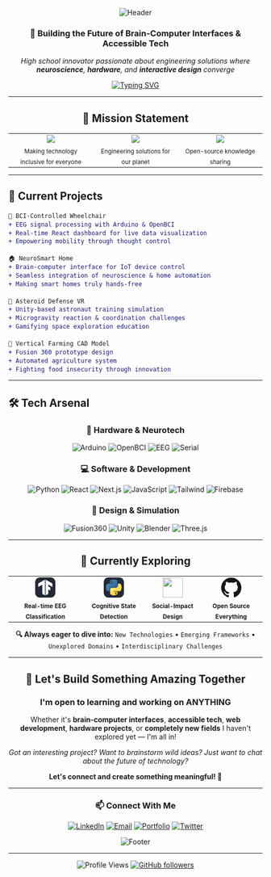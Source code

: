<div align="center">

![Header](https://capsule-render.vercel.app/api?type=waving&color=0:667eea,100:764ba2&height=200&section=header&text=Aarav%20Mazumder&fontSize=40&fontColor=ffffff&animation=fadeIn&fontAlignY=38&desc=STEM%20Innovator%20%7C%20Open-Source%20Builder%20%7C%20Neurotech%20Explorer&descAlignY=55&descSize=16)

</div>

<div align="center">

### 🧠 Building the Future of **Brain-Computer Interfaces** & **Accessible Tech**

*High school innovator passionate about engineering solutions where **neuroscience**, **hardware**, and **interactive design** converge*

[![Typing SVG](https://readme-typing-svg.herokuapp.com?font=Fira+Code&size=18&duration=3000&pause=1000&color=667EEA&center=true&vCenter=true&multiline=true&width=800&height=100&lines=🚀+From+EEG+signals+to+React+dashboards;🌱+Open-source+tech+for+real-world+impact;🤝+Always+learning%2C+always+building)](https://git.io/typing-svg)

</div>

---

<div align="center">

## 🎯 **Mission Statement**

</div>

<div align="center">
<table>
<tr>
<td align="center" width="33%">
<img src="https://img.shields.io/badge/🎯-Accessibility-blue?style=for-the-badge&color=667eea" />
<br><sub>Making technology inclusive for everyone</sub>
</td>
<td align="center" width="33%">
<img src="https://img.shields.io/badge/🌱-Sustainability-green?style=for-the-badge&color=48bb78" />
<br><sub>Engineering solutions for our planet</sub>
</td>
<td align="center" width="33%">
<img src="https://img.shields.io/badge/📚-Education-orange?style=for-the-badge&color=ed8936" />
<br><sub>Open-source knowledge sharing</sub>
</td>
</tr>
</table>
</div>

---

## 🚀 **Current Projects**

<div align="left">

```diff
🧠 BCI-Controlled Wheelchair
+ EEG signal processing with Arduino & OpenBCI
+ Real-time React dashboard for live data visualization
+ Empowering mobility through thought control

🏠 NeuroSmart Home
+ Brain-computer interface for IoT device control  
+ Seamless integration of neuroscience & home automation
+ Making smart homes truly hands-free

🚀 Asteroid Defense VR
+ Unity-based astronaut training simulation
+ Microgravity reaction & coordination challenges
+ Gamifying space exploration education

🌿 Vertical Farming CAD Model
+ Fusion 360 prototype design
+ Automated agriculture system
+ Fighting food insecurity through innovation
```

</div>

---

## 🛠️ **Tech Arsenal**

<div align="center">

### **🔬 Hardware & Neurotech**
![Arduino](https://img.shields.io/badge/Arduino-00979D?style=for-the-badge&logo=Arduino&logoColor=white)
![OpenBCI](https://img.shields.io/badge/OpenBCI-FF6B6B?style=for-the-badge&logo=brain&logoColor=white)
![EEG](https://img.shields.io/badge/EEG_Processing-9B59B6?style=for-the-badge&logo=wave&logoColor=white)
![Serial](https://img.shields.io/badge/Serial_Comm-34495E?style=for-the-badge&logo=usb&logoColor=white)

### **💻 Software & Development**
![Python](https://img.shields.io/badge/Python-3776AB?style=for-the-badge&logo=python&logoColor=white)
![React](https://img.shields.io/badge/React-20232A?style=for-the-badge&logo=react&logoColor=61DAFB)
![Next.js](https://img.shields.io/badge/Next.js-000000?style=for-the-badge&logo=next.js&logoColor=white)
![JavaScript](https://img.shields.io/badge/JavaScript-F7DF1E?style=for-the-badge&logo=javascript&logoColor=black)
![Tailwind](https://img.shields.io/badge/Tailwind_CSS-38B2AC?style=for-the-badge&logo=tailwind-css&logoColor=white)
![Firebase](https://img.shields.io/badge/Firebase-FFCA28?style=for-the-badge&logo=firebase&logoColor=black)

### **🎨 Design & Simulation**
![Fusion360](https://img.shields.io/badge/Fusion_360-FF6C37?style=for-the-badge&logo=autodesk&logoColor=white)
![Unity](https://img.shields.io/badge/Unity-100000?style=for-the-badge&logo=unity&logoColor=white)
![Blender](https://img.shields.io/badge/Blender-F5792A?style=for-the-badge&logo=blender&logoColor=white)
![Three.js](https://img.shields.io/badge/Three.js-000000?style=for-the-badge&logo=three.js&logoColor=white)

</div>

---

<div align="center">

## 🌱 **Currently Exploring**

</div>

<div align="center">
<table>
<tr>
<td align="center">
<img src="https://github.com/tandpfun/skill-icons/blob/main/icons/TensorFlow-Dark.svg" width="40" height="40"/>
<br><sub><b>Real-time EEG Classification</b></sub>
</td>
<td align="center">
<img src="https://github.com/tandpfun/skill-icons/blob/main/icons/Python-Dark.svg" width="40" height="40"/>
<br><sub><b>Cognitive State Detection</b></sub>
</td>
<td align="center">
<img src="https://raw.githubusercontent.com/github/explore/80688e429a7d4ef2fca1e82350fe8e3517d3494d/topics/design/design.png" width="40" height="40"/>
<br><sub><b>Social-Impact Design</b></sub>
</td>
<td align="center">
<img src="https://raw.githubusercontent.com/github/explore/78df643247d429f6cc873026c0622819ad797942/topics/github/github.png" width="40" height="40"/>
<br><sub><b>Open Source Everything</b></sub>
</td>
</tr>
</table>
</div>

<div align="center">

**🔍 Always eager to dive into:**
`New Technologies` • `Emerging Frameworks` • `Unexplored Domains` • `Interdisciplinary Challenges`

</div>

---

<div align="center">

## 🤝 **Let's Build Something Amazing Together**

</div>

<div align="center">

### **I'm open to learning and working on ANYTHING**

Whether it's **brain-computer interfaces**, **accessible tech**, **web development**, **hardware projects**, or **completely new fields** I haven't explored yet — I'm all in! 

*Got an interesting project? Want to brainstorm wild ideas? Just want to chat about the future of technology?*

**Let's connect and create something meaningful! 🚀**

</div>

---

<div align="center">

### **📫 Connect With Me**

[![LinkedIn](https://img.shields.io/badge/LinkedIn-0077B5?style=for-the-badge&logo=linkedin&logoColor=white)](https://linkedin.com/in/your-profile)
[![Email](https://img.shields.io/badge/Email-D14836?style=for-the-badge&logo=gmail&logoColor=white)](mailto:your-email@gmail.com)
[![Portfolio](https://img.shields.io/badge/Portfolio-FF5722?style=for-the-badge&logo=web&logoColor=white)](https://your-portfolio.com)
[![Twitter](https://img.shields.io/badge/Twitter-1DA1F2?style=for-the-badge&logo=twitter&logoColor=white)](https://twitter.com/your-handle)

</div>

<div align="center">

![Footer](https://capsule-render.vercel.app/api?type=waving&color=0:667eea,100:764ba2&height=120&section=footer)

</div>

---

<div align="center">

![Profile Views](https://komarev.com/ghpvc/?username=your-username&label=Profile%20views&color=667eea&style=flat)
[![GitHub followers](https://img.shields.io/github/followers/your-username?label=Follow&style=social)](https://github.com/your-username)

</div>
